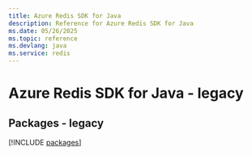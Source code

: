 ```yaml
---
title: Azure Redis SDK for Java
description: Reference for Azure Redis SDK for Java
ms.date: 05/26/2025
ms.topic: reference
ms.devlang: java
ms.service: redis
---
```

# Azure Redis SDK for Java - legacy
## Packages - legacy
[!INCLUDE [packages](redis-index.md)]
